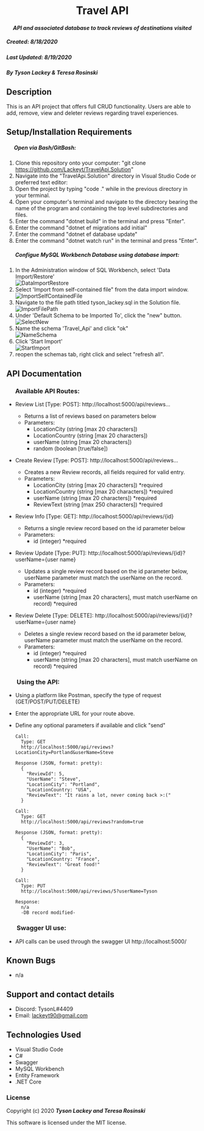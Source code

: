 <h1 align="center"><strong>Travel API</strong></h1>

<h4 align="center"><em>API and associated database to track reviews of destinations visited</em></h4>


##### __Created:__ 8/18/2020
##### __Last Updated:__ 8/19/2020 
##### By _**Tyson Lackey & Teresa Rosinski**_  


## Description
This is an API project that offers full CRUD functionality. Users are able to add, remove, view and deleter reviews regarding travel experiences. 

## Setup/Installation Requirements

##### &nbsp;&nbsp;&nbsp;&nbsp;&nbsp;&nbsp;Open via Bash/GitBash:

1. Clone this repository onto your computer:
    "git clone https://github.com/Lackeyt/TravelApi.Solution"
2. Navigate into the "TravelApi.Solution" directory in Visual Studio Code or preferred text editor:
3. Open the project by typing "code ." while in the previous directory in your terminal.
4. Open your computer's terminal and navigate to the directory bearing the name of the program and containing the top level subdirectories and files.
5. Enter the command "dotnet build" in the terminal and press "Enter".
6. Enter the command "dotnet ef migrations add initial"
7. Enter the command "dotnet ef database update"
6. Enter the command "dotnet watch run" in the terminal and press "Enter".


##### &nbsp;&nbsp;&nbsp;&nbsp;&nbsp;&nbsp; Configue MySQL Workbench Database using database import:
1. In the Administration window of SQL Workbench, select 'Data Import/Restore' <br>
![DataImportRestore](./TravelApi/wwwroot/assets/images/readme/DataImportRestore.PNG)<br>
2. Select 'Import from self-contained file" from the data import window.<br>
![ImportSelfContainedFile](./TravelApi/wwwroot/assets/images/readme/ImportSelfContainedFile.PNG)<br>
3. Navigate to the file path titled tyson_lackey.sql in the Solution file.<br>
![ImportFilePath](./TravelApi/wwwroot/assets/images/readme/ImportFilePath.PNG)<br>
4. Under 'Default Schema to be Imported To', click the "new" button.<br>
![SelectNew](./TravelApi/wwwroot/assets/images/readme/SelectNew.PNG)<br>
5. Name the schema 'Travel_Api' and click "ok"<br>
![NameSchema](./TravelApi/wwwroot/assets/images/readme/NameSchema.PNG)<br>
6. Click 'Start Import'<br>
![StartImport](./TravelApi/wwwroot/assets/images/readme/StartImport.PNG)<br>
7. reopen the schemas tab, right click and select "refresh all".<br>

## API Documentation

### &nbsp;&nbsp;&nbsp;&nbsp;&nbsp;&nbsp;Available API Routes:

  * Review List [Type: POST]: http://<span></span>localhost:5000/api/reviews...
      * Returns a list of reviews based on parameters below
      * Parameters:
          - LocationCity (string [max 20 characters])
          - LocationCountry (string [max 20 characters])
          - userName (string [max 20 characters])
          - random (boolean [true/false])

  * Create Review [Type: POST]: http://<span></span>localhost:5000/api/reviews...
      * Creates a new Review records, all fields required for valid entry.
      * Parameters:
          - LocationCity (string [max 20 characters]) *required
          - LocationCountry (string [max 20 characters]) *required
          - userName (string [max 20 characters]) *required
          - ReviewText (string [max 250 characters]) *required

  * Review Info [Type: GET]: http://<span></span>localhost:5000/api/reviews/{id}
      * Returns a single review record based on the id parameter below
      * Parameters:
          - id (integer) *required

  * Review Update [Type: PUT]: http://<span></span>localhost:5000/api/reviews/{id}?userName={user name}
      * Updates a single review record based on the id parameter below, userName parameter must match the userName on the record. 
      * Parameters:
          - id (integer) *required
          - userName (string [max 20 characters], must match userName on record) *required

  * Review Delete [Type: DELETE]: http://<span></span>localhost:5000/api/reviews/{id}?userName={user name}
      * Deletes a single review record based on the id parameter below, userName parameter must match the userName on the record. 
      * Parameters:
          - id (integer) *required
          - userName (string [max 20 characters], must match userName on record) *required

### &nbsp;&nbsp;&nbsp;&nbsp;&nbsp;&nbsp; Using the API:

  * Using a platform like Postman, specify the type of request (GET/POST/PUT/DELETE)
  * Enter the appropriate URL for your route above.
  * Define any optional parameters if available and click "send"

      ```
      Call:
        Type: GET
        http://localhost:5000/api/reviews?LocationCity=Portland&userName=Steve

      Response (JSON, format: pretty):
        {
          "ReviewId": 5,
          "UserName": "Steve",
          "LocationCity": "Portland",
          "LocationCountry: "USA",
          "ReviewText": "It rains a lot, never coming back >:("
        }
      ```
      
      ```
      Call:
        Type: GET
        http://localhost:5000/api/reviews?random=true
      
      Response (JSON, format: pretty):
        {
          "ReviewId": 3,
          "UserName": "Bob",
          "LocationCity": "Paris",
          "LocationCountry: "France",
          "ReviewText": "Great food!"
        }
      ```

      ```
      Call:
        Type: PUT
        http://localhost:5000/api/reviews/5?userName=Tyson

      Response:
        n/a
        -DB record modified-
      ```

### &nbsp;&nbsp;&nbsp;&nbsp;&nbsp;&nbsp; Swagger UI use:

  * API calls can be used through the swagger UI
    http://<span></span>localhost:5000/

## Known Bugs

* n/a

## Support and contact details

* Discord: TysonL#4409
* Email: lackeyt90@gmail.com


## Technologies Used

* Visual Studio Code
* C#
* Swagger
* MySQL Workbench
* Entity Framework
* .NET Core

### License

Copyright (c) 2020 **_Tyson Lackey and Teresa Rosinski_**

This software is licensed under the MIT license.